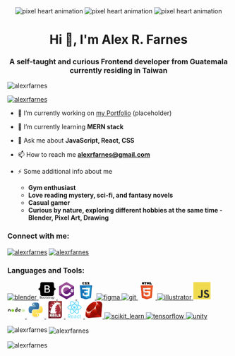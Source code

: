 <p align="center">
<img align="center" src="https://user-images.githubusercontent.com/57517804/189016567-bee345fa-b313-4fc4-a01a-525ddf8b74a3.gif" alt="pixel heart animation" height="50" width="50">
<img align="center" src="https://user-images.githubusercontent.com/57517804/189016567-bee345fa-b313-4fc4-a01a-525ddf8b74a3.gif" alt="pixel heart animation" height="50" width="50">
<img align="center" src="https://user-images.githubusercontent.com/57517804/189016567-bee345fa-b313-4fc4-a01a-525ddf8b74a3.gif" alt="pixel heart animation" height="50" width="50">
</p>
<h1 align="center">Hi 👋, I'm Alex R. Farnes</h1>
<h3 align="center">A self-taught and curious Frontend developer from Guatemala currently residing in Taiwan</h3>

<p align="left"> <img src="https://komarev.com/ghpvc/?username=alexrfarnes&label=Profile%20views&color=0e75b6&style=flat" alt="alexrfarnes" /> </p>

<p align="left"> <a href="https://twitter.com/alexrfarnes" target="blank"><img src="https://img.shields.io/twitter/follow/alexrfarnes?logo=twitter&style=for-the-badge" alt="alexrfarnes" /></a> </p>

- 🔭 I’m currently working on [my Portfolio](https://www.alexrfarnes.dev/) (placeholder)

- 🌱 I’m currently learning **MERN stack**

- 💬 Ask me about **JavaScript, React, CSS**

- 📫 How to reach me **alexrfarnes@gmail.com**

- ⚡ Some additional info about me **<ul><li>Gym enthusiast</li> <li>Love reading mystery, sci-fi, and fantasy novels</li> <li>Casual gamer</li> <li>Curious by nature, exploring different hobbies at the same time - Blender, Pixel Art, Drawing</li></ul>**

<h3 align="left">Connect with me:</h3>
<p align="left">
<a href="https://twitter.com/alexrfarnes" target="blank"><img align="center" src="https://raw.githubusercontent.com/rahuldkjain/github-profile-readme-generator/master/src/images/icons/Social/twitter.svg" alt="alexrfarnes" height="30" width="40" /></a>
<a href="https://linkedin.com/in/alexrfarnes" target="blank"><img align="center" src="https://raw.githubusercontent.com/rahuldkjain/github-profile-readme-generator/master/src/images/icons/Social/linked-in-alt.svg" alt="alexrfarnes" height="30" width="40" /></a>
</p>

<h3 align="left">Languages and Tools:</h3>
<p align="left"> <a href="https://www.blender.org/" target="_blank" rel="noreferrer"> <img src="https://download.blender.org/branding/community/blender_community_badge_white.svg" alt="blender" width="40" height="40"/> </a> <a href="https://getbootstrap.com" target="_blank" rel="noreferrer"> <img src="https://raw.githubusercontent.com/devicons/devicon/master/icons/bootstrap/bootstrap-plain-wordmark.svg" alt="bootstrap" width="40" height="40"/> </a> <a href="https://www.w3schools.com/cs/" target="_blank" rel="noreferrer"> <img src="https://raw.githubusercontent.com/devicons/devicon/master/icons/csharp/csharp-original.svg" alt="csharp" width="40" height="40"/> </a> <a href="https://www.w3schools.com/css/" target="_blank" rel="noreferrer"> <img src="https://raw.githubusercontent.com/devicons/devicon/master/icons/css3/css3-original-wordmark.svg" alt="css3" width="40" height="40"/> </a> <a href="https://www.figma.com/" target="_blank" rel="noreferrer"> <img src="https://www.vectorlogo.zone/logos/figma/figma-icon.svg" alt="figma" width="40" height="40"/> </a> <a href="https://git-scm.com/" target="_blank" rel="noreferrer"> <img src="https://www.vectorlogo.zone/logos/git-scm/git-scm-icon.svg" alt="git" width="40" height="40"/> </a> <a href="https://www.w3.org/html/" target="_blank" rel="noreferrer"> <img src="https://raw.githubusercontent.com/devicons/devicon/master/icons/html5/html5-original-wordmark.svg" alt="html5" width="40" height="40"/> </a> <a href="https://www.adobe.com/in/products/illustrator.html" target="_blank" rel="noreferrer"> <img src="https://www.vectorlogo.zone/logos/adobe_illustrator/adobe_illustrator-icon.svg" alt="illustrator" width="40" height="40"/> </a> <a href="https://developer.mozilla.org/en-US/docs/Web/JavaScript" target="_blank" rel="noreferrer"> <img src="https://raw.githubusercontent.com/devicons/devicon/master/icons/javascript/javascript-original.svg" alt="javascript" width="40" height="40"/> </a> <a href="https://nodejs.org" target="_blank" rel="noreferrer"> <img src="https://raw.githubusercontent.com/devicons/devicon/master/icons/nodejs/nodejs-original-wordmark.svg" alt="nodejs" width="40" height="40"/> </a> <a href="https://www.python.org" target="_blank" rel="noreferrer"> <img src="https://raw.githubusercontent.com/devicons/devicon/master/icons/python/python-original.svg" alt="python" width="40" height="40"/> </a> <a href="https://rubyonrails.org" target="_blank" rel="noreferrer"> <img src="https://raw.githubusercontent.com/devicons/devicon/master/icons/rails/rails-original-wordmark.svg" alt="rails" width="40" height="40"/> </a> <a href="https://reactjs.org/" target="_blank" rel="noreferrer"> <img src="https://raw.githubusercontent.com/devicons/devicon/master/icons/react/react-original-wordmark.svg" alt="react" width="40" height="40"/> </a> <a href="https://www.ruby-lang.org/en/" target="_blank" rel="noreferrer"> <img src="https://raw.githubusercontent.com/devicons/devicon/master/icons/ruby/ruby-original.svg" alt="ruby" width="40" height="40"/> </a> <a href="https://scikit-learn.org/" target="_blank" rel="noreferrer"> <img src="https://upload.wikimedia.org/wikipedia/commons/0/05/Scikit_learn_logo_small.svg" alt="scikit_learn" width="40" height="40"/> </a> <a href="https://www.tensorflow.org" target="_blank" rel="noreferrer"> <img src="https://www.vectorlogo.zone/logos/tensorflow/tensorflow-icon.svg" alt="tensorflow" width="40" height="40"/> </a> <a href="https://unity.com/" target="_blank" rel="noreferrer"> <img src="https://www.vectorlogo.zone/logos/unity3d/unity3d-icon.svg" alt="unity" width="40" height="40"/> </a> </p>

<p><img align="left" src="https://github-readme-stats.vercel.app/api/top-langs?username=alexrfarnes&show_icons=true&locale=en&layout=compact" alt="alexrfarnes" /></p>

<p>&nbsp;<img align="center" src="https://github-readme-stats.vercel.app/api?username=alexrfarnes&show_icons=true&locale=en" alt="alexrfarnes" /></p>

<p><img align="center" src="https://github-readme-streak-stats.herokuapp.com/?user=alexrfarnes&" alt="alexrfarnes" /></p>

